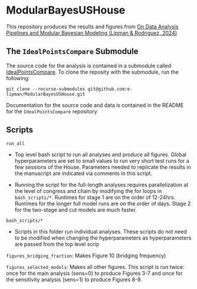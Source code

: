 # ModularBayesUSHouse

This repository produces the results and figures from [On Data Analysis Pipelines and Modular Bayesian Modeling (Lipman & Rodriguez, 2024)](https://arxiv.org/abs/2402.04461)

## The `IdealPointsCompare` Submodule
The source code for the analysis is contained in a submodule called [IdealPointsCompare](<https://github.com/e-lipman/IdealPointsCompare/tree/11e6be83530b39dcfd18dc1bac1d410dc372154d>). 
To clone the reposity with the submodule, run the following:
```
git clone --recurse-submodules git@github.com:e-lipman/ModularBayesUSHouse.git
```

Documentation for the source code and data is contained in the README for the `IdealPointsCompare` repository

## Scripts
`run_all`

- Top level bash script to run all analyses and produce all figures. Global hyperparameters are set to small values to run very short test runs for a few sessions of the House. Parameters needed to replicate the results in the manuscript are indicated via comments in this script.

- Running the script for the full-length analyses requires parallelization at the level of congress and chain by modifying the for loops in `bash_scripts/*`. Runtimes for stage 1 are on the order of 12-24hrs. Runtimes for the longer full model runs are on the order of days. Stage 2 for the two-stage and cut models are much faster.

`bash_scripts/*`

- Scripts in this folder run individual analyses. These scripts do not need to be modified when changing the hyperparameters as hyperparameters are passed from the top level scrip

`figures_bridging_fraction`: Makes Figure 10 (bridging frequency)

`figures_selected_models`: Makes all other figures. This script is run twice: once for the main analysis (sens=0) to produce Figures 3-7 and once for the sensitivity analysis (sens=1) to produce Figures 8-9.

